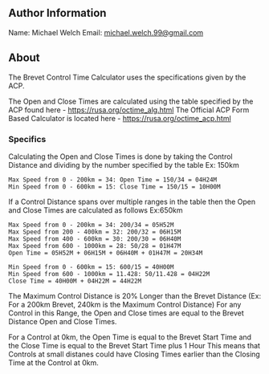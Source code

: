 ## Author Information

Name: Michael Welch
Email: michael.welch.99@gmail.com

## About

The Brevet Control Time Calculator uses the specifications given by the ACP.

The Open and Close Times are calculated using the table specified by the ACP found here - https://rusa.org/octime_alg.html
The Official ACP Form Based Calculator is located here - https://rusa.org/octime_acp.html

### Specifics

Calculating the Open and Close Times is done by taking the Control Distance and dividing by the number specified by the table
Ex: 150km

	Max Speed from 0 - 200km = 34: Open Time = 150/34 = 04H24M
	Min Speed from 0 - 600km = 15: Close Time = 150/15 = 10H00M

If a Control Distance spans over multiple ranges in the table then the Open and Close Times are calculated as follows
Ex:650km

	Max Speed from 0 - 200km = 34: 200/34 = 05H52M
	Max Speed from 200 - 400km = 32: 200/32 = 06H15M
	Max Speed from 400 - 600km = 30: 200/30 = 06H40M
	Max Speed from 600 - 1000km = 28: 50/28 = 01H47M
	Open Time = 05H52M + 06H15M + 06H40M + 01H47M = 20H34M

	Min Speed from 0 - 600km = 15: 600/15 = 40H00M
	Min Speed from 600 - 1000km = 11.428: 50/11.428 = 04H22M
	Close Time = 40H00M + 04H22M = 44H22M

The Maximum Control Distance is 20% Longer than the Brevet Distance (Ex: For a 200km Brevet, 240km is the Maximum Control Distance)
For any Control in this Range, the Open and Close times are equal to the Brevet Distance Open and Close Times.

For a Control at 0km, the Open Time is equal to the Brevet Start Time and the Close Time is equal to the Brevet Start Time plus 1 Hour
This means that Controls at small distanes could have Closing Times earlier than the Closing Time at the Control at 0km.